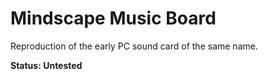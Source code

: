 # Mindscape Music Board

Reproduction of the early PC sound card of the same name.

**Status: Untested**
